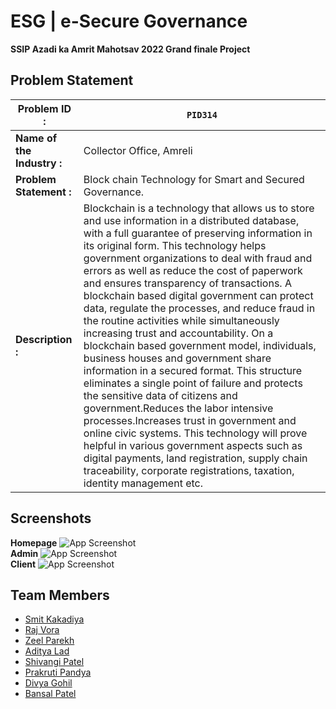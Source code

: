 
# ESG | e-Secure Governance

**SSIP Azadi ka Amrit Mahotsav 2022 Grand finale Project**

## Problem Statement
       
 **Problem ID :**   |	`PID314`     
 --- | --- 
**Name of the Industry :** |	Collector Office, Amreli
**Problem Statement :** |	Block chain Technology for Smart and Secured Governance.   
**Description :**  |  Blockchain is a technology that allows us to store and use information in a distributed database, with a full guarantee of preserving information in its original form. This technology helps government organizations to deal with fraud and errors as well as reduce the cost of paperwork and ensures transparency of transactions. A blockchain based digital government can protect data, regulate the processes, and reduce fraud in the routine activities while simultaneously increasing trust and accountability. On a blockchain based government model, individuals, business houses and government share information in a secured format. This structure eliminates a single point of failure and protects the sensitive data of citizens and government.Reduces the labor intensive processes.Increases trust in government and online civic systems. This technology will prove helpful in various government aspects such as digital payments, land registration, supply chain traceability, corporate registrations, taxation, identity management etc.      


## Screenshots
**Homepage**
![App Screenshot](https://drive.google.com/uc?export=view&id=131s699U5eDSPnIo9kJnRF7Zo7kkCet2C)   
**Admin**
![App Screenshot](https://drive.google.com/uc?export=view&id=1CjD4QNgG3kdiOaoliQyhYVmF5MNZjvsy)  
**Client**
![App Screenshot](https://drive.google.com/uc?export=view&id=1d2UXlFE5AF11R3nb_BF3dO8llMuMN39y)

## Team Members

- [Smit Kakadiya](https://www.linkedin.com/in/smit-kakadiya-6740a21bb/)
- [Raj Vora](https://www.linkedin.com/in/raj-vora-7a0b8423a/)
- [Zeel Parekh](https://www.linkedin.com/in/zeel-parekh-654812213/)
- [Aditya Lad](https://www.linkedin.com/in/aditya-lad-60314a214/)
- [Shivangi Patel](https://www.linkedin.com/in/shivangi-patel-123812213/)
- [Prakruti Pandya](https://www.linkedin.com/in/prakruti-pandya-8042a8214/)
- [Divya Gohil](https://www.linkedin.com/in/divya-gohil-4562ba214/)
- [Bansal Patel](https://www.linkedin.com/in/bansal-patel-b98313214/)


